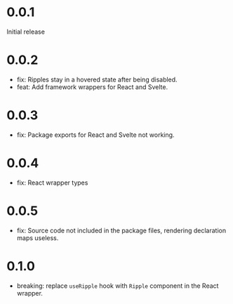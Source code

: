 # 0.0.1

Initial release

# 0.0.2

- fix: Ripples stay in a hovered state after being disabled.
- feat: Add framework wrappers for React and Svelte.

# 0.0.3

- fix: Package exports for React and Svelte not working.

# 0.0.4

- fix: React wrapper types

# 0.0.5

- fix: Source code not included in the package files, rendering declaration maps useless.

# 0.1.0

- breaking: replace `useRipple` hook with `Ripple` component in the React wrapper.
